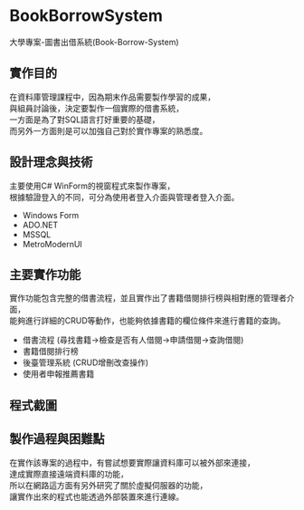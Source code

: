 # BookBorrowSystem
大學專案-圖書出借系統(Book-Borrow-System)

## 實作目的
在資料庫管理課程中，因為期末作品需要製作學習的成果，<br>
與組員討論後，決定要製作一個實際的借書系統，<br>
一方面是為了對SQL語言打好重要的基礎，<br>
而另外一方面則是可以加強自己對於實作專案的熟悉度。

## 設計理念與技術
主要使用C# WinForm的視窗程式來製作專案，<br>
根據驗證登入的不同，可分為使用者登入介面與管理者登入介面。
- Windows Form
- ADO.NET
- MSSQL
- MetroModernUI


## 主要實作功能
實作功能包含完整的借書流程，並且實作出了書籍借閱排行榜與相對應的管理者介面，<br>
能夠進行詳細的CRUD等動作，也能夠依據書籍的欄位條件來進行書籍的查詢。
- 借書流程 (尋找書籍->檢查是否有人借閱->申請借閱->查詢借閱)
- 書籍借閱排行榜
- 後臺管理系統 (CRUD增刪改查操作)
- 使用者申報推薦書籍

## 程式截圖

## 製作過程與困難點
在實作該專案的過程中，有嘗試想要實際讓資料庫可以被外部來連接，<br>
達成實際直接遠端資料庫的功能，<br>
所以在網路這方面有另外研究了關於虛擬伺服器的功能，<br>
讓實作出來的程式也能透過外部裝置來進行連線。
